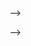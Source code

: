 <!-- ### Hi there 👋


### Welcome to My profile  Profile
###### My name is valens NIYONENGA , a fullstack developer with some javascript libraries and frameworks such as  Nodejs ||  Nestjs  ||  Reactjs ||  Angularjs || Tailwindcss and Bootstrap combined with Springboot on backend. i also do  competitive programming with amazing langauges like Java and C++ you can check my leetcode and codeforces profiles in description bellow.
 >Contact me:👇
```
valensniyonsenga2003@gmail.com

```
<!-- > ![GitHub Stats](https://github-readme-stats.vercel.app/api?username=valens200&theme=radical)
> ![Top Languages](https://github-readme-stats.vercel.app/api/top-langs/?username=valens200&show_icons=true&theme=radical) -->



<!-- <a href="#"><img src="https://readme-typing-svg.herokuapp.com/?lines=Hey%20you%20!;%20I%20am%20Pacifiquem;%20A%20fullstack%20developer;Web%20and%20Mobile%20Expert;4%2B%20years%20of%20rich%20experience;Always%20learning%20new%20tech&font=Pacifico&center=true&width=650&height=120&color=84DCCF&vCenter=true&size=45%22"></a>
<hr> -->

<!-- ### Stats
<span>
  <span><img src="https://github-readme-streak-stats.herokuapp.com?user=valens200&theme=dark&date_format=M%20j%5B%2C%20Y%5D" /></span>
  <span><img src="https://github-readme-stats.vercel.app/api?username=valens200&theme=dark" /></span>
</span>
<!--  -->
<!-- ### Top lang -->
<!-- <span><img height="180em" width="300em" src="https://github-readme-stats.vercel.app/api/top-langs/?username=valens200&langs_count=8&layout=compact&theme=dark"/></span><br><br> --> -->


<!-- # Follow and connect to me:
### Linkedin: https://www.linkedin.com/in/valens-niyonsenga-947440228/
### Leetcode : https://leetcode.com/valens250/
### codeforces : https://codeforces.com/profile/Valens -->

 -->
